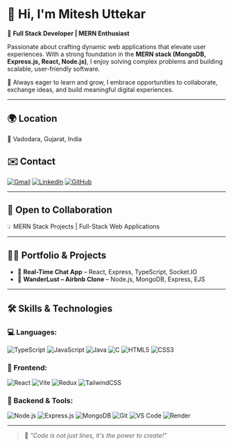 # 👋 Hi, I'm Mitesh Uttekar

🚀 **Full Stack Developer | MERN Enthusiast**

Passionate about crafting dynamic web applications that elevate user experiences. With a strong foundation in the **MERN stack (MongoDB, Express.js, React, Node.js)**, I enjoy solving complex problems and building scalable, user-friendly software.

🌟 Always eager to learn and grow, I embrace opportunities to collaborate, exchange ideas, and build meaningful digital experiences.

---

## 🌍 Location
📍 Vadodara, Gujarat, India

## ✉️ Contact
[![Gmail](https://img.shields.io/badge/Gmail-D14836?style=for-the-badge&logo=gmail&logoColor=white)](mailto:ypank14@gmail.com)
[![LinkedIn](https://img.shields.io/badge/LinkedIn-0077B5?style=for-the-badge&logo=linkedin&logoColor=white)](https://www.linkedin.com/in/your-linkedin-username) <!-- Replace this -->
[![GitHub](https://img.shields.io/badge/GitHub-100000?style=for-the-badge&logo=github&logoColor=white)](https://github.com/gityashhub)

---

## 🤝 Open to Collaboration
💡 MERN Stack Projects | Full-Stack Web Applications

---

## 👨‍💻 Portfolio & Projects

- 💬 **Real-Time Chat App** – React, Express, TypeScript, Socket.IO  
- 🏡 **WanderLust – Airbnb Clone** – Node.js, MongoDB, Express, EJS  

---

## 🛠️ Skills & Technologies

### 💻 Languages:
![TypeScript](https://img.shields.io/badge/TypeScript-007ACC?style=for-the-badge&logo=typescript&logoColor=white)
![JavaScript](https://img.shields.io/badge/JavaScript-F7DF1E?style=for-the-badge&logo=javascript&logoColor=black)
![Java](https://img.shields.io/badge/Java-ED8B00?style=for-the-badge&logo=java&logoColor=white)
![C](https://img.shields.io/badge/C-00599C?style=for-the-badge&logo=c&logoColor=white)
![HTML5](https://img.shields.io/badge/HTML5-E34F26?style=for-the-badge&logo=html5&logoColor=white)
![CSS3](https://img.shields.io/badge/CSS3-1572B6?style=for-the-badge&logo=css3&logoColor=white)

### 🎨 Frontend:
![React](https://img.shields.io/badge/React-20232A?style=for-the-badge&logo=react&logoColor=61DAFB)
![Vite](https://img.shields.io/badge/Vite-646CFF?style=for-the-badge&logo=vite&logoColor=white)
![Redux](https://img.shields.io/badge/Redux-593D88?style=for-the-badge&logo=redux&logoColor=white)
![TailwindCSS](https://img.shields.io/badge/TailwindCSS-38B2AC?style=for-the-badge&logo=tailwind-css&logoColor=white)

### 🔧 Backend & Tools:
![Node.js](https://img.shields.io/badge/Node.js-339933?style=for-the-badge&logo=nodedotjs&logoColor=white)
![Express.js](https://img.shields.io/badge/Express.js-000000?style=for-the-badge&logo=express&logoColor=white)
![MongoDB](https://img.shields.io/badge/MongoDB-47A248?style=for-the-badge&logo=mongodb&logoColor=white)
![Git](https://img.shields.io/badge/Git-F05032?style=for-the-badge&logo=git&logoColor=white)
![VS Code](https://img.shields.io/badge/VS%20Code-007ACC?style=for-the-badge&logo=visual-studio-code&logoColor=white)
![Render](https://img.shields.io/badge/Render-46E3B7?style=for-the-badge&logo=render&logoColor=black)

---

> 💬 *"Code is not just lines, it's the power to create!"*

